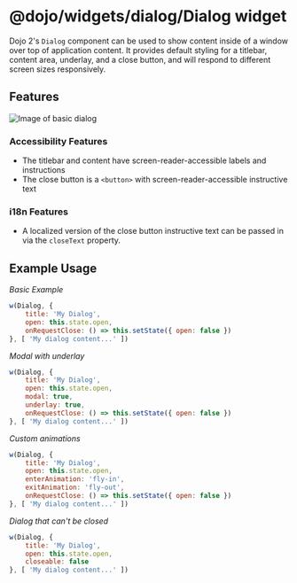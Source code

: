 # @dojo/widgets/dialog/Dialog widget
Dojo 2's `Dialog` component can be used to show content inside of a window over top of application content. It provides default styling for a titlebar, content area, underlay, and a close button, and will respond to different screen sizes responsively.

## Features

![Image of basic dialog](http://placekitten.com/450/300)

### Accessibility Features
- The titlebar and content have screen-reader-accessible labels and instructions
- The close button is a `<button>` with screen-reader-accessible instructive text

### i18n Features
- A localized version of the close button instructive text can be passed in via the `closeText` property.

## Example Usage

*Basic Example*
```js
w(Dialog, {
	title: 'My Dialog',
	open: this.state.open,
	onRequestClose: () => this.setState({ open: false })
}, [ 'My dialog content...' ])
```

*Modal with underlay*
```js
w(Dialog, {
	title: 'My Dialog',
	open: this.state.open,
	modal: true,
	underlay: true,
	onRequestClose: () => this.setState({ open: false })
}, [ 'My dialog content...' ])
```

*Custom animations*
```js
w(Dialog, {
	title: 'My Dialog',
	open: this.state.open,
	enterAnimation: 'fly-in',
	exitAnimation: 'fly-out',
	onRequestClose: () => this.setState({ open: false })
}, [ 'My dialog content...' ])
```

*Dialog that can't be closed*
```js
w(Dialog, {
	title: 'My Dialog',
	open: this.state.open,
	closeable: false
}, [ 'My dialog content...' ])
```
